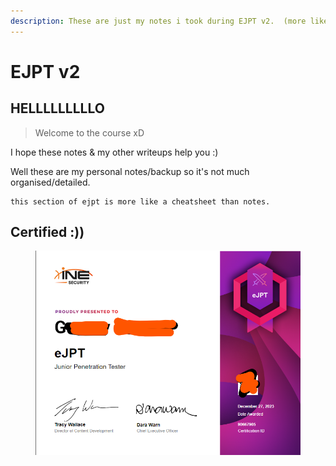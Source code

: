 ```yaml
---
description: These are just my notes i took during EJPT v2.  (more like  a cheatsheet)
---
```


# EJPT v2

## HELLLLLLLLLO

> Welcome to the course xD

I hope these notes & my other writeups help you :)&#x20;

Well these are my personal notes/backup so it's not much organised/detailed. &#x20;

```
this section of ejpt is more like a cheatsheet than notes.
```





## Certified :))

<figure><img src="../../.gitbook/assets/image (4) (1) (1).png" alt=""><figcaption></figcaption></figure>
